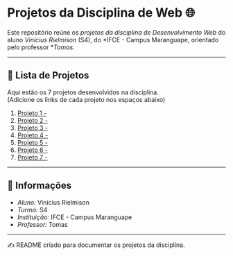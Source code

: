 # Projetos da Disciplina de Web 🌐

Este repositório reúne os *projetos da disciplina de Desenvolvimento Web* do aluno *Vinícius Rielmison* (S4), do *IFCE - Campus Maranguape, orientado pelo professor **Tomas*.  

---

## 📂 Lista de Projetos

Aqui estão os 7 projetos desenvolvidos na disciplina.  
(Adicione os links de cada projeto nos espaços abaixo)

1. [Projeto 1 - ](link-do-projeto-1)
2. [Projeto 2 - ](link-do-projeto-2)
3. [Projeto 3 - ](link-do-projeto-3)
4. [Projeto 4 - ](link-do-projeto-4)
5. [Projeto 5 - ](link-do-projeto-5)
6. [Projeto 6 - ](link-do-projeto-6)
7. [Projeto 7 - ](link-do-projeto-7)

---

## 📌 Informações

- *Aluno:* Vinícius Rielmison  
- *Turma:* S4  
- *Instituição:* IFCE - Campus Maranguape  
- *Professor:* Tomas  

---
✍ README criado para documentar os projetos da disciplina.
